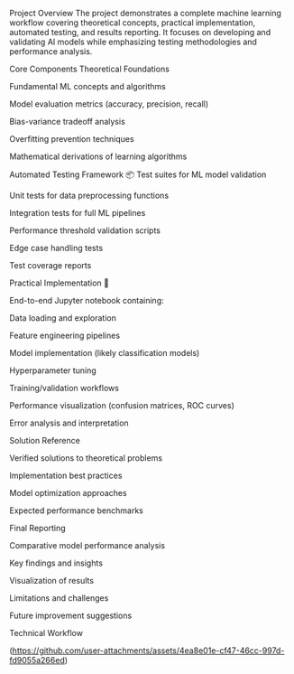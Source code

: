 Project Overview
The project demonstrates a complete machine learning workflow covering theoretical concepts, practical implementation, automated testing, and results reporting. It focuses on developing and validating AI models while emphasizing testing methodologies and performance analysis.

Core Components
Theoretical Foundations

Fundamental ML concepts and algorithms

Model evaluation metrics (accuracy, precision, recall)

Bias-variance tradeoff analysis

Overfitting prevention techniques

Mathematical derivations of learning algorithms

Automated Testing Framework
📦 
Test suites for ML model validation

Unit tests for data preprocessing functions

Integration tests for full ML pipelines

Performance threshold validation scripts

Edge case handling tests

Test coverage reports

Practical Implementation
📓 

End-to-end Jupyter notebook containing:

Data loading and exploration

Feature engineering pipelines

Model implementation (likely classification models)

Hyperparameter tuning

Training/validation workflows

Performance visualization (confusion matrices, ROC curves)

Error analysis and interpretation

Solution Reference


Verified solutions to theoretical problems

Implementation best practices

Model optimization approaches

Expected performance benchmarks

Final Reporting

Comparative model performance analysis

Key findings and insights

Visualization of results

Limitations and challenges

Future improvement suggestions

Technical Workflow

(https://github.com/user-attachments/assets/4ea8e01e-cf47-46cc-997d-fd9055a266ed)
